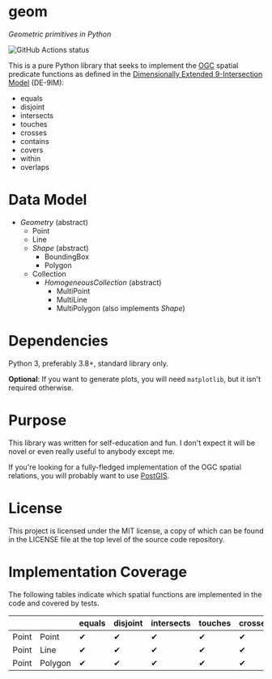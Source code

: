 # geom

*Geometric primitives in Python*

![GitHub Actions status](https://github.com/direvus/geom/actions/workflows/python-app.yml/badge.svg)

This is a pure Python library that seeks to implement the
[OGC](https://www.ogc.org) spatial predicate functions as defined in the [Dimensionally
Extended 9-Intersection Model](https://en.wikipedia.org/wiki/DE-9IM) (DE-9IM):

- equals
- disjoint
- intersects
- touches
- crosses
- contains
- covers
- within
- overlaps

# Data Model

- *Geometry* (abstract)
  - Point
  - Line
  - *Shape* (abstract)
    - BoundingBox
    - Polygon
  - Collection
    - *HomogeneousCollection* (abstract)
      - MultiPoint
      - MultiLine
      - MultiPolygon (also implements *Shape*)

# Dependencies

Python 3, preferably 3.8+, standard library only.

**Optional**: If you want to generate plots, you will need `matplotlib`, but it isn't required otherwise.

# Purpose

This library was written for self-education and fun.  I don't expect it will
be novel or even really useful to anybody except me.

If you're looking for a fully-fledged implementation of the OGC spatial
relations, you will probably want to use [PostGIS](https://postgis.net).

# License

This project is licensed under the MIT license, a copy of which can be found in
the LICENSE file at the top level of the source code repository.

# Implementation Coverage

The following tables indicate which spatial functions are implemented in the code and covered by tests.

|              |              | equals | disjoint | intersects | touches | crosses | contains | covers | within | overlaps |
| ------------ | ------------ | ------ | -------- | ---------- | ------- | ------- | -------- | ------ | ------ | -------- |
| Point        | Point        | ✔      | ✔        | ✔          | ✔       | ✔       | ✔        | ✔      | ✔      | ✔        |
| Point        | Line         | ✔      | ✔        | ✔          | ✔       | ✔       | ✔        | ✔      | ✔      | ✔        |
| Point        | Polygon      | ✔      | ✔        | ✔          | ✔       | ✔       | ✔        | ✔      | ✔      | ✔        |
